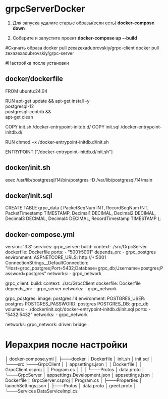 # grpcServerDocker

1. Для запуска удалите старые образы(если есть)
<b>docker-compose down</b>

2. Соберите и запустите проект
<b>docker-compose up --build</b>

#Скачать образа
docker pull zexazexadubrovskiy/grpc-client
docker pull zexazexadubrovskiy/grpc-server


#Настройка после установки

<h2>docker/dockerfile</h2>

FROM ubuntu:24.04

RUN apt-get update && apt-get install -y \
    postgresql-12 \
    postgresql-contrib && \
    apt-get clean

COPY init.sh /docker-entrypoint-initdb.d/
COPY init.sql /docker-entrypoint-initdb.d/

RUN chmod +x /docker-entrypoint-initdb.d/init.sh

ENTRYPOINT ["/docker-entrypoint-initdb.d/init.sh"]

<h2>docker/init.sh</h2>

exec /usr/lib/postgresql/14/bin/postgres -D /var/lib/postgresql/14/main

<h2>docker/init.sql</h2>

CREATE TABLE grpc_data (
    PacketSeqNum INT,
    RecordSeqNum INT,
    PacketTimestamp TIMESTAMP,
    Decimal1 DECIMAL,
    Decimal2 DECIMAL,
    Decimal3 DECIMAL,
    Decimal4 DECIMAL,
    RecordTimestamp TIMESTAMP
);

<h2>docker-compose.yml</h2>

version: '3.8'
services:
  grpc_server:
    build:
      context: ./src/GrpcServer
      dockerfile: Dockerfile
    ports:
      - "5001:5001"
    depends_on:
      - grpc_postgres
    environment:
      ASPNETCORE_URLS: http://+:5001
      ConnectionStrings__DefaultConnection: "Host=grpc_postgres;Port=5432;Database=grpc_db;Username=postgres;Password=postgres"
    networks:
      - grpc_network

  grpc_client:
    build:
      context: ./src/GrpcClient
      dockerfile: Dockerfile
    depends_on:
      - grpc_server
    networks:
      - grpc_network

  grpc_postgres:
    image: postgres:14
    environment:
      POSTGRES_USER: postgres
      POSTGRES_PASSWORD: postgres
      POSTGRES_DB: grpc_db
    volumes:
      - ./docker/init.sql:/docker-entrypoint-initdb.d/init.sql
    ports:
      - "5432:5432"
    networks:
      - grpc_network

networks:
  grpc_network:
    driver: bridge


<h1>Иерахрия после настройки</h1>
│   docker-compose.yml
│
├───docker
│       Dockerfile
│       init.sh
│       init.sql
│
└───src
    ├───GrpcClient
    │   │   appsettings.json
    │   │   Dockerfile
    │   │   GrpcClient.csproj
    │   │   Program.cs
    │   │
    │   └───Protos
    │           data.proto
    │
    └───GrpcServer
        │   appsettings.Development.json
        │   appsettings.json
        │   Dockerfile
        │   GrpcServer.csproj
        │   Program.cs
        │
        ├───Properties
        │       launchSettings.json
        │
        ├───Protos
        │       data.proto
        │       greet.proto
        │
        └───Services
                DataServiceImpl.cs
